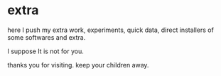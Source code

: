 # extra
here I push my extra work, experiments, quick data, direct installers of some softwares and extra.

I suppose It is not for you. 
 
 thanks you for visiting.
 keep your children away.
